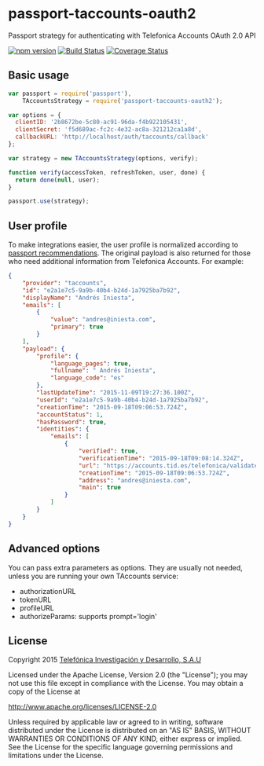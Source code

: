 # passport-taccounts-oauth2

Passport strategy for authenticating with Telefonica Accounts OAuth 2.0 API

[![npm version](https://badge.fury.io/js/passport-taccounts-oauth2.svg)](http://badge.fury.io/js/passport-taccounts-oauth2)
[![Build Status](https://travis-ci.org/TDAF/passport-taccounts-oauth2.svg)](https://travis-ci.org/TDAF/passport-taccounts-oauth2)
[![Coverage Status](https://img.shields.io/coveralls/TDAF/passport-taccounts-oauth2.svg)](https://coveralls.io/r/TDAF/passport-taccounts-oauth2)

## Basic usage

```javascript
var passport = require('passport'),
    TAccountsStrategy = require('passport-taccounts-oauth2');

var options = {
  clientID: '2b8672be-5c80-ac91-96da-f4b922105431',
  clientSecret: 'f5d689ac-fc2c-4e32-ac8a-321212ca1a8d',
  callbackURL: 'http://localhost/auth/taccounts/callback'
};

var strategy = new TAccountsStrategy(options, verify);

function verify(accessToken, refreshToken, user, done) {
  return done(null, user);
}

passport.use(strategy);
```

## User profile

To make integrations easier, the user profile is normalized according to [passport recommendations](http://passportjs.org/docs/profile).
The original payload is also returned for those who need additional information from Telefonica Accounts. For example:

```json
{
    "provider": "taccounts",
    "id": "e2a1e7c5-9a9b-40b4-b24d-1a7925ba7b92",
    "displayName": "Andrés Iniesta",
    "emails": [
        {
            "value": "andres@iniesta.com",
            "primary": true
        }
    ],
    "payload": {
        "profile": {
            "language_pages": true,
            "fullname": " Andrés Iniesta",
            "language_code": "es"
        },
        "lastUpdateTime": "2015-11-09T19:27:36.100Z",
        "userId": "e2a1e7c5-9a9b-40b4-b24d-1a7925ba7b92",
        "creationTime": "2015-09-18T09:06:53.724Z",
        "accountStatus": 1,
        "hasPassword": true,
        "identities": {
            "emails": [
                {
                    "verified": true,
                    "verificationTime": "2015-09-18T09:08:14.324Z",
                    "url": "https://accounts.tid.es/telefonica/validate/email",
                    "creationTime": "2015-09-18T09:06:53.724Z",
                    "address": "andres@iniesta.com",
                    "main": true
                }
            ]
        }
    }
}
```

## Advanced options

You can pass extra parameters as options. They are usually not needed, unless you
are running your own TAccounts service:
* authorizationURL
* tokenURL
* profileURL
* authorizeParams: supports prompt='login'

## License

Copyright 2015 [Telefónica Investigación y Desarrollo, S.A.U](http://www.tid.es)

Licensed under the Apache License, Version 2.0 (the "License"); you may not use this file except in compliance with the License. You may obtain a copy of the License at

http://www.apache.org/licenses/LICENSE-2.0

Unless required by applicable law or agreed to in writing, software distributed under the License is distributed on an "AS IS" BASIS, WITHOUT WARRANTIES OR CONDITIONS OF ANY KIND, either express or implied. See the License for the specific language governing permissions and limitations under the License.
